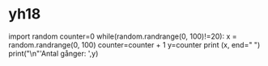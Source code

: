 # yh18
import random
counter=0
while(random.randrange(0, 100)!=20):
    x = random.randrange(0, 100)
    counter=counter + 1
    y=counter
    print (x, end=" ")
print("\n"'Antal gånger: ',y)
